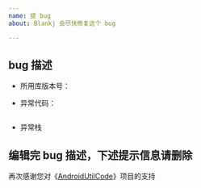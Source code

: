 ```yaml
---
name: 提 bug
about: Blankj 会尽快修复这个 bug

---
```


## bug 描述

- 所用库版本号：

- 异常代码：
```java

```

- 异常栈

## 编辑完 bug 描述，下述提示信息请删除

再次感谢您对《[AndroidUtilCode](https://github.com/Blankj/AndroidUtilCode/issues/templates/edit)》项目的支持
